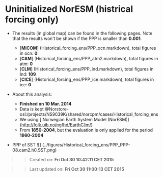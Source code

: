 Uninitialized NorESM (histrical forcing only)
==========

  * The results (in global map) can be found in the following pages. Note that the results won't be shown if the PPP is smaller than __0.001__.

    * [__MICOM__] (Historical_forcing_ens/PPP_ocn.markdown), total figures in ocn: __0__
    * [__CAM__] (Historical_forcing_ens/PPP_atm2.markdown), total figures in atm: __0__
    * [__CLM__] (Historical_forcing_ens/PPP_lnd.markdown), total figures in lnd: __109__
    * [__CICE__] (Historical_forcing_ens/PPP_ice.markdown), total figures in ice: __0__

  * About this analysis:
    * __Finished on 10 Mar. 2014__
    * Data is kept @Norstore-osl:/projects/NS9039K/shared/norcpm/cases/Historical_forcing_ens
    * We using [ Norwegian Earth System Model (NorESM)] (http://folk.uib.no/ngfhd/EarthClim/)
    * From __1850-2004__, but the evaluation is only applied for the period __1960-2004__
  * PPP of SST ![] (../figures/Historical_forcing_ens/PPP_PPP-08.cam2.h0.SST.png)

>> Created on: __Fri Oct 30 10:42:11 CET 2015__

>> Last updated on: __Fri Oct 30 11:00:13 CET 2015__ 


